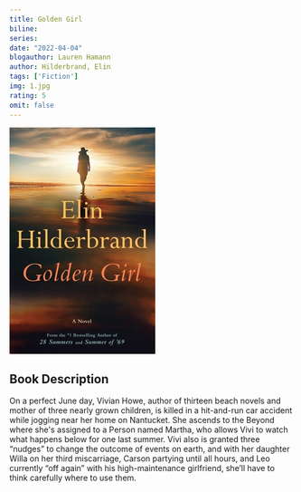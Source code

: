 ```yaml
---
title: Golden Girl
biline:
series: 
date: "2022-04-04"
blogauthor: Lauren Hamann
author: Hilderbrand, Elin
tags: ['Fiction']
img: 1.jpg
rating: 5
omit: false
---
```


![Book Cover](1.jpg)


## Book Description

On a perfect June day, Vivian Howe, author of thirteen beach novels and mother of three nearly grown children, is killed in a hit-and-run car accident while jogging near her home on Nantucket. She ascends to the Beyond where she's assigned to a Person named Martha, who allows Vivi to watch what happens below for one last summer. Vivi also is granted three “nudges” to change the outcome of events on earth, and with her daughter Willa on her third miscarriage, Carson partying until all hours, and Leo currently “off again” with his high-maintenance girlfriend, she’ll have to think carefully where to use them.
